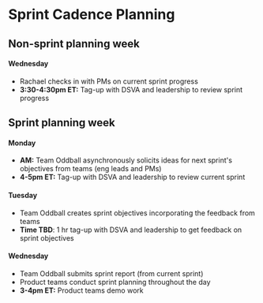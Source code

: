 # Sprint Cadence Planning

## Non-sprint planning week

#### Wednesday
- Rachael checks in with PMs on current sprint progress
- **3:30-4:30pm ET:** Tag-up with DSVA and leadership to review sprint progress

## Sprint planning week

#### Monday
- **AM:** Team Oddball asynchronously solicits ideas for next sprint's objectives from teams (eng leads and PMs)
- **4-5pm ET:** Tag-up with DSVA and leadership to review current sprint

#### Tuesday
- Team Oddball creates sprint objectives incorporating the feedback from teams
- **Time TBD**: 1 hr tag-up with DSVA and leadership to get feedback on sprint objectives

#### Wednesday
- Team Oddball submits sprint report (from current sprint)
- Product teams conduct sprint planning throughout the day
- **3-4pm ET:** Product teams demo work 
